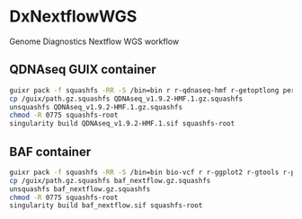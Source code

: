 # DxNextflowWGS
Genome Diagnostics Nextflow WGS workflow

## QDNAseq GUIX container
```bash
guixr pack -f squashfs -RR -S /bin=bin r r-qdnaseq-hmf r-getoptlong perl bash glibc-utf8-locales tzdata coreutils procps grep sed bootstrap-binaries
cp /guix/path.gz.squashfs QDNAseq_v1.9.2-HMF.1.gz.squashfs
unsquashfs QDNAseq_v1.9.2-HMF.1.gz.squashfs
chmod -R 0775 squashfs-root
singularity build QDNAseq_v1.9.2-HMF.1.sif squashfs-root
```

## BAF container
```bash
guixr pack -f squashfs -RR -S /bin=bin bio-vcf r r-ggplot2 r-gtools r-pastecs bash glibc-utf8-locales tzdata coreutils procps grep sed bootstrap-binaries
cp /guix/path.gz.squashfs baf_nextflow.gz.squashfs
unsquashfs baf_nextflow.gz.squashfs
chmod -R 0775 squashfs-root
singularity build baf_nextflow.sif squashfs-root
```